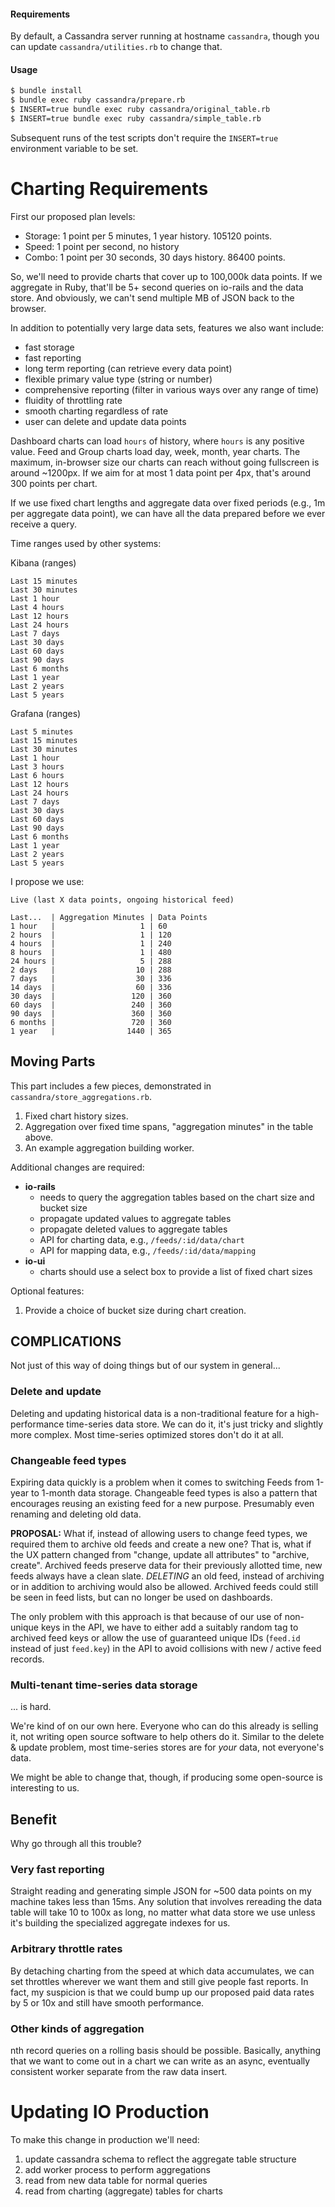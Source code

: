 #### Requirements

By default, a Cassandra server running at hostname `cassandra`, though you can update `cassandra/utilities.rb` to change that.

#### Usage

```sh
$ bundle install
$ bundle exec ruby cassandra/prepare.rb
$ INSERT=true bundle exec ruby cassandra/original_table.rb
$ INSERT=true bundle exec ruby cassandra/simple_table.rb
```

Subsequent runs of the test scripts don't require the `INSERT=true` environment variable to be set.

# Charting Requirements

First our proposed plan levels:

* Storage: 1 point per 5 minutes, 1 year history. 105120 points.
* Speed:   1 point per second, no history
* Combo:   1 point per 30 seconds, 30 days history. 86400 points.

So, we'll need to provide charts that cover up to 100,000k data points. If we aggregate in Ruby, that'll be 5+ second queries on io-rails and the data store. And obviously, we can't send multiple MB of JSON back to the browser.

In addition to potentially very large data sets, features we also want include:

- fast storage
- fast reporting
- long term reporting (can retrieve every data point)
- flexible primary value type (string or number)
- comprehensive reporting (filter in various ways over any range of time)
- fluidity of throttling rate
- smooth charting regardless of rate
- user can delete and update data points

Dashboard charts can load `hours` of history, where `hours` is any positive value. Feed and Group charts load day, week, month, year charts. The maximum, in-browser size our charts can reach without going fullscreen is around ~1200px. If we aim for at most 1 data point per 4px, that's around 300 points per chart.

If we use fixed chart lengths and aggregate data over fixed periods (e.g., 1m per aggregate data point), we can have all the data prepared before we ever receive a query.

Time ranges used by other systems:

Kibana (ranges)

    Last 15 minutes
    Last 30 minutes
    Last 1 hour
    Last 4 hours
    Last 12 hours
    Last 24 hours
    Last 7 days
    Last 30 days
    Last 60 days
    Last 90 days
    Last 6 months
    Last 1 year
    Last 2 years
    Last 5 years

Grafana (ranges)

    Last 5 minutes
    Last 15 minutes
    Last 30 minutes
    Last 1 hour
    Last 3 hours
    Last 6 hours
    Last 12 hours
    Last 24 hours
    Last 7 days
    Last 30 days
    Last 60 days
    Last 90 days
    Last 6 months
    Last 1 year
    Last 2 years
    Last 5 years

I propose we use:

    Live (last X data points, ongoing historical feed)

    Last...  | Aggregation Minutes | Data Points
    1 hour   |                   1 | 60
    2 hours  |                   1 | 120
    4 hours  |                   1 | 240
    8 hours  |                   1 | 480
    24 hours |                   5 | 288
    2 days   |                  10 | 288
    7 days   |                  30 | 336
    14 days  |                  60 | 336
    30 days  |                 120 | 360
    60 days  |                 240 | 360
    90 days  |                 360 | 360
    6 months |                 720 | 360
    1 year   |                1440 | 365

## Moving Parts

This part includes a few pieces, demonstrated in `cassandra/store_aggregations.rb`.

1. Fixed chart history sizes.
1. Aggregation over fixed time spans, "aggregation minutes" in the table above.
1. An example aggregation building worker.

Additional changes are required:

* **io-rails**
    * needs to query the aggregation tables based on the chart size and bucket size
    * propagate updated values to aggregate tables
    * propagate deleted values to aggregate tables
    * API for charting data, e.g., `/feeds/:id/data/chart`
    * API for mapping data, e.g., `/feeds/:id/data/mapping`
* **io-ui**
    * charts should use a select box to provide a list of fixed chart sizes

Optional features:

1. Provide a choice of bucket size during chart creation.

## COMPLICATIONS

Not just of this way of doing things but of our system in general...

### Delete and update

Deleting and updating historical data is a non-traditional feature for a high-performance time-series data store. We can do it, it's just tricky and slightly more complex. Most time-series optimized stores don't do it at all.

### Changeable feed types

Expiring data quickly is a problem when it comes to switching Feeds from 1-year to 1-month data storage. Changeable feed types is also a pattern that encourages reusing an existing feed for a new purpose. Presumably even renaming and deleting old data.

**PROPOSAL:** What if, instead of allowing users to change feed types, we required them to archive old feeds and create a new one? That is, what if the UX pattern changed from "change, update all attributes" to "archive, create". Archived feeds preserve data for their previously allotted time, new feeds always have a clean slate. *DELETING* an old feed, instead of archiving or in addition to archiving would also be allowed. Archived feeds could still be seen in feed lists, but can no longer be used on dashboards.

The only problem with this approach is that because of our use of non-unique keys in the API, we have to either add a suitably random tag to archived feed keys or allow the use of guaranteed unique IDs (`feed.id` instead of just `feed.key`) in the API to avoid collisions with new / active feed records.

### Multi-tenant time-series data storage

... is hard.

We're kind of on our own here. Everyone who can do this already is selling it, not writing open source software to help others do it. Similar to the delete & update problem, most time-series stores are for _your_ data, not everyone's data.

We might be able to change that, though, if producing some open-source is interesting to us.

## Benefit

Why go through all this trouble?

### Very fast reporting

Straight reading and generating simple JSON for ~500 data points on my machine takes less than 15ms. Any solution that involves rereading the data table will take 10 to 100x as long, no matter what data store we use unless it's building the specialized aggregate indexes for us.

### Arbitrary throttle rates

By detaching charting from the speed at which data accumulates, we can set throttles wherever we want them and still give people fast reports. In fact, my suspicion is that we could bump up our proposed paid data rates by 5 or 10x and still have smooth performance.

### Other kinds of aggregation

nth record queries on a rolling basis should be possible. Basically, anything that we want to come out in a chart we can write as an async, eventually consistent worker separate from the raw data insert.

# Updating IO Production

To make this change in production we'll need:

1. update cassandra schema to reflect the aggregate table structure
1. add worker process to perform aggregations
1. read from new data table for normal queries
1. read from charting (aggregate) tables for charts

